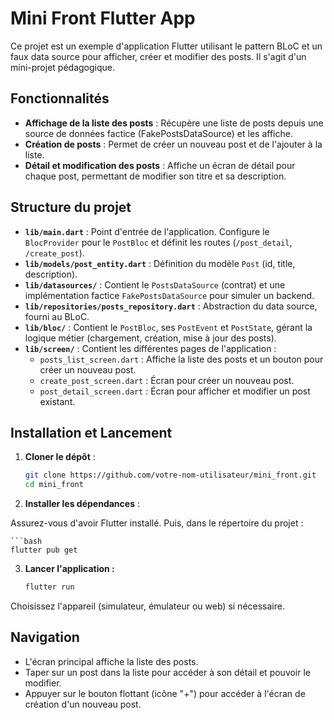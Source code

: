 # Mini Front Flutter App

Ce projet est un exemple d'application Flutter utilisant le pattern BLoC et un faux data source pour afficher, créer et modifier des posts. Il s'agit d'un mini-projet pédagogique.

## Fonctionnalités

- **Affichage de la liste des posts** : Récupère une liste de posts depuis une source de données factice (FakePostsDataSource) et les affiche.
- **Création de posts** : Permet de créer un nouveau post et de l'ajouter à la liste.
- **Détail et modification des posts** : Affiche un écran de détail pour chaque post, permettant de modifier son titre et sa description.

## Structure du projet

- **`lib/main.dart`** : Point d'entrée de l'application. Configure le `BlocProvider` pour le `PostBloc` et définit les routes (`/post_detail`, `/create_post`).
- **`lib/models/post_entity.dart`** : Définition du modèle `Post` (id, title, description).
- **`lib/datasources/`** : Contient le `PostsDataSource` (contrat) et une implémentation factice `FakePostsDataSource` pour simuler un backend.
- **`lib/repositories/posts_repository.dart`** : Abstraction du data source, fourni au BLoC.
- **`lib/bloc/`** : Contient le `PostBloc`, ses `PostEvent` et `PostState`, gérant la logique métier (chargement, création, mise à jour des posts).
- **`lib/screen/`** : Contient les différentes pages de l'application :
  - `posts_list_screen.dart` : Affiche la liste des posts et un bouton pour créer un nouveau post.
  - `create_post_screen.dart` : Écran pour créer un nouveau post.
  - `post_detail_screen.dart` : Écran pour afficher et modifier un post existant.

## Installation et Lancement

1. **Cloner le dépôt** :

   ```bash
   git clone https://github.com/votre-nom-utilisateur/mini_front.git
   cd mini_front

2. **Installer les dépendances** :

Assurez-vous d'avoir Flutter installé. Puis, dans le répertoire du projet :

    ```bash
    flutter pub get

3. **Lancer l\'application :**

    ```bash
    flutter run
Choisissez l\'appareil (simulateur, émulateur ou web) si nécessaire.

## Navigation

- L\'écran principal affiche la liste des posts.
- Taper sur un post dans la liste pour accéder à son détail et pouvoir le modifier.
- Appuyer sur le bouton flottant (icône "+") pour accéder à l'écran de création d'un nouveau post.
